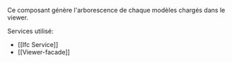 Ce composant génère l'arborescence de chaque modèles chargés dans le viewer.

Services utilisé:
- [[Ifc Service]]
- [[Viewer-facade]]